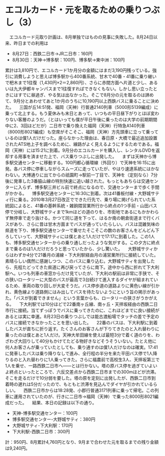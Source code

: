 # エコルカード・元を取るための乗りつぶし（3）

<div class="section">　エコルカード元取り計画は、8月単独ではものの見事に失敗した。8月24日以来、昨日までの利用は

* 8月27日：西鉄二日市→JR二日市：160円
* 8月30日：天神→博多駅：100円、博多駅→東中洲：100円

累計は3,810円で、エコルカード1か月分の金額にはまだ3,190円残っている。強引に消費しようと思えば博多駅から400番系統、甘木で40番・41番に乗り継いで杷木まで1往復（1,430円×2＝2,860円）、さらに赤間方面へ片道と少し、あるいは九大伊都キャンパスまで1往復すればできなくもない。しかし思い立ったときにはすでに昼過ぎ、やる気は出なかった。そこで8月分の元を取るのは諦めて、9月分とあわせてあと1か月のうちに10,190円以上西鉄バスに乗ることに決めた。 　三国が丘14:51発、福岡（天神）行普通2140列車（5000形5139編成）に乗って北上する。もう夏休みも末日とあって、いつもの平日昼下がりとほぼ変わりない客層のようだ。（とはいっても僕が平日午後に乗ったのは大学の前期期間中に2、3回ほどだが）二日市で乗り換えた福岡（天神）行特急A140列車（8000形8021編成）も空席がそこそこ、福岡（天神）方先頭車に立って乗っているのは僕1人だけだった。座らなかった理由は、春日原・大橋で最近追加設置されたATS地上子を調べるために、線路がよく見えるようにするためである。福岡（天神）には15:21に到着。9月分のエコルカードを購入し、レンタルDVDを返却する用事を済ませた上で、バス乗りつぶしに出発した。 　まずは天神から博多駅交通センターに移動する。100円都心循環線（外回り）で天神を16:15に出発。各バス停に停車しながらスムーズに走っていたが、やはり速達系統にはかなわない。大博通りに出てからの祇園町→駅前一丁目で、天神を（定刻なら）7分後に発車した3番脇山線の特別快速に追い越された。もっともあちらは交通センターに入らず、博多駅三井ビル前で終点になるので、交通センターまで歩く手間がかかる。 　博多駅交通センターに16:30に到着。次は41番板付線・大野城サティ行に乗る。2010年3月27日改正でできた行先で、乗り場に掲げられていた系統図によると、41番の基幹系統・雑餉隈営業所行から終点の1つ手前・山田バス停で分岐し、大野城サティまで1kmほどの道のりを、市街地であるにもかかわらず無停車で走り抜ける。かつて同じ道を下って、はるか南の朝倉街道まで行くバスがあり、さらに昔は甘木方面までバスが通っていたらしい。バスは混雑気味の県道を下り、博多駅交通センターで乗せたそこそこの数のお客さんをどんどん下ろしていって、大野城サティには僕とあと1人だけで17:17に到着した。この1人も、博多駅交通センターからの乗り通しだったような気がする。この夕方に終点まで乗るのは1人だけだろうと思っていたから、少し驚いた。 　大野城サティからはわずか4分で21番月の浦線・下大利駅経由月の浦営業所行に接続していた。素晴らしい偶然に感謝しつつ、このバスに乗り込む。大野城サティを出発したら、先程たどってきた県道に再び戻ってさらに南下。途中から西に折れて下大利駅へ。いつも列車の車窓からだけ見ていたが、下大利の駅前は非常に手狭で、その狭いロータリーに大型のバスが最高で3台続けて進入するダイヤが組まれているため、車両の取り回しが大変そうだ。バス停歩道の道路よりに黄色い線が引かれ、黄色線より道路側にはみ出してバスを待たないようにという旨の掲示があった。「バスが到着できません」という言葉からも、ロータリーの狭さがうかがえる。 　下大利駅では10分ほどで22番南ヶ丘線、南ヶ丘・天拝坂経由の西鉄二日市行に接続。当てずっぽうでバスに乗ってきたのに、これほどまでに良い接続があるとは実に幸運。8月23日の乗りつぶしでは能古渡船場でタッチの差で予定のバスに接続できなかったことを思い出した。 　22番のバスは、下大利駅に到着したバスが直ちに折り返す。たくさんのお客さんが下りてきたのと入れ替わりに乗ったのは僕とあと1人だけ。天神大牟田線を使えば最短3分で着く道のりを、わざわざ大回りして40分もかけてたどる物好きなどそうそういない。たとえ他に何人お客さんが乗っていたとしても、乗り通すのは僕1人だけなのは確実。17:41に発車したバスは乗り降りなしで進み、全行程の半分を来た平田バス停で1人降りるのと入れ替わりに1人乗ってきた。さらに福農前で高校生3人、天拝坂第三で1人を乗せ、一路西鉄二日市へ――とは行かない。塔の原バス停を過ぎていよいよ終点といったところで、六反交差点から西鉄二日市までの300mほどが渋滞。そこを走るだけで10分弱を要した。塔の原を定刻に出発したが、西鉄二日市到着時の遅れは5分だったので、もともと渋滞を見込んでダイヤが引かれているらしい。 　西鉄二日市からは18:28発、小郡行普通3171列車に乗って帰宅。この列車に運用されていたのが、行きに二日市→福岡（天神）で乗った8000形8021編成だった。 　結果、本日の記録は以下の通り。

* 天神-博多駅交通センター：100円
* 博多駅交通センター-大野城サティ：380円
* 大野城サティ-下大利駅：170円
* 下大利駅-西鉄二日市：300円

計：950円、8月累計4,760円となり、9月まで合わせた元を取るまでの残り金額は9,240円。</div>
